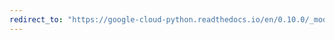 ```yaml
---
redirect_to: "https://google-cloud-python.readthedocs.io/en/0.10.0/_modules/gcloud/storage/batch.html"
---
```


